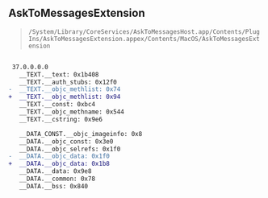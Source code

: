 ## AskToMessagesExtension

> `/System/Library/CoreServices/AskToMessagesHost.app/Contents/PlugIns/AskToMessagesExtension.appex/Contents/MacOS/AskToMessagesExtension`

```diff

 37.0.0.0.0
   __TEXT.__text: 0x1b408
   __TEXT.__auth_stubs: 0x12f0
-  __TEXT.__objc_methlist: 0x74
+  __TEXT.__objc_methlist: 0x94
   __TEXT.__const: 0xbc4
   __TEXT.__objc_methname: 0x544
   __TEXT.__cstring: 0x9e6

   __DATA_CONST.__objc_imageinfo: 0x8
   __DATA.__objc_const: 0x3e0
   __DATA.__objc_selrefs: 0x1f0
-  __DATA.__objc_data: 0x1f0
+  __DATA.__objc_data: 0x1b8
   __DATA.__data: 0x9e8
   __DATA.__common: 0x78
   __DATA.__bss: 0x840

```
